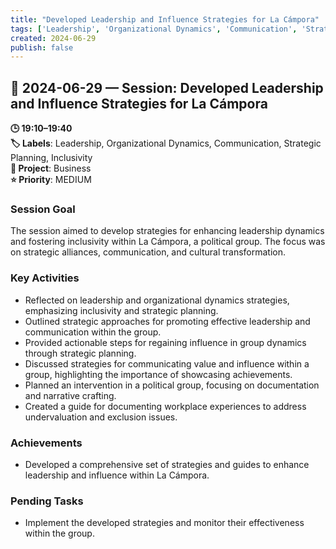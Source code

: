 ```yaml
---
title: "Developed Leadership and Influence Strategies for La Cámpora"
tags: ['Leadership', 'Organizational Dynamics', 'Communication', 'Strategic Planning', 'Inclusivity']
created: 2024-06-29
publish: false
---
```


## 📅 2024-06-29 — Session: Developed Leadership and Influence Strategies for La Cámpora

**🕒 19:10–19:40**  
**🏷️ Labels**: Leadership, Organizational Dynamics, Communication, Strategic Planning, Inclusivity  
**📂 Project**: Business  
**⭐ Priority**: MEDIUM  


### Session Goal
The session aimed to develop strategies for enhancing leadership dynamics and fostering inclusivity within La Cámpora, a political group. The focus was on strategic alliances, communication, and cultural transformation.

### Key Activities
- Reflected on leadership and organizational dynamics strategies, emphasizing inclusivity and strategic planning.
- Outlined strategic approaches for promoting effective leadership and communication within the group.
- Provided actionable steps for regaining influence in group dynamics through strategic planning.
- Discussed strategies for communicating value and influence within a group, highlighting the importance of showcasing achievements.
- Planned an intervention in a political group, focusing on documentation and narrative crafting.
- Created a guide for documenting workplace experiences to address undervaluation and exclusion issues.

### Achievements
- Developed a comprehensive set of strategies and guides to enhance leadership and influence within La Cámpora.

### Pending Tasks
- Implement the developed strategies and monitor their effectiveness within the group.
